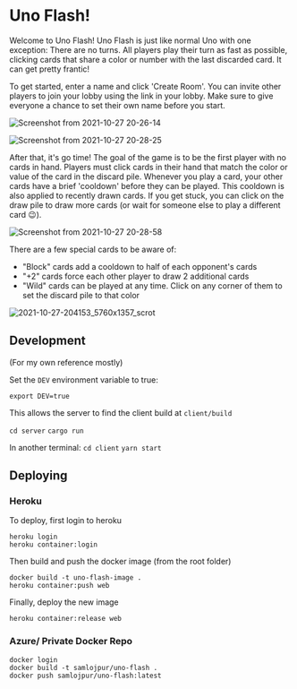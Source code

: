 # Uno Flash!

Welcome to Uno Flash! Uno Flash is just like normal Uno with one exception: There are no turns. All players play their turn as fast as possible, clicking cards that share a color or number with the last discarded card. It can get pretty frantic!


To get started, enter a name and click 'Create Room'. You can invite other players to join your lobby using the link in your lobby. Make sure to give everyone a chance to set their own name before you start.

![Screenshot from 2021-10-27 20-26-14](https://user-images.githubusercontent.com/10664941/139177467-e8ee83c4-9600-4ac9-9bd5-c30cdf0824a8.png)

![Screenshot from 2021-10-27 20-28-25](https://user-images.githubusercontent.com/10664941/139177466-bdd5e306-90e7-4a8c-b95e-4a83c6c2ef05.png)

After that, it's go time! The goal of the game is to be the first player with no cards in hand. Players must click cards in their hand that match the color or value of the card in the discard pile. Whenever you play a card, your other cards have a brief 'cooldown' before they can be played. This cooldown is also applied to recently drawn cards. If you get stuck, you can click on the draw pile to draw more cards (or wait for someone else to play a different card 😉).


![Screenshot from 2021-10-27 20-28-58](https://user-images.githubusercontent.com/10664941/139177465-416c82cc-c698-4d0a-b692-00f7f6673cf6.png)

There are a few special cards to be aware of:

* "Block" cards add a cooldown to half of each opponent's cards
* "+2" cards force each other player to draw 2 additional cards
* "Wild" cards can be played at any time. Click on any corner of them to set the discard pile to that color

![2021-10-27-204153_5760x1357_scrot](https://user-images.githubusercontent.com/10664941/139177462-e003e4f9-599f-4fd1-a921-4bf302b7e95a.png)


## Development

(For my own reference mostly)

Set the `DEV` environment variable to true:

```
export DEV=true
```

This allows the server to find the client build at `client/build`

`cd server`
`cargo run`

In another terminal:
`cd client`
`yarn start`

## Deploying

### Heroku
To deploy, first login to heroku

```
heroku login
heroku container:login
```

Then build and push the docker image (from the root folder)

```
docker build -t uno-flash-image .
heroku container:push web
```

Finally, deploy the new image

```
heroku container:release web
```
### Azure/ Private Docker Repo

```
docker login
docker build -t samlojpur/uno-flash .
docker push samlojpur/uno-flash:latest
```
